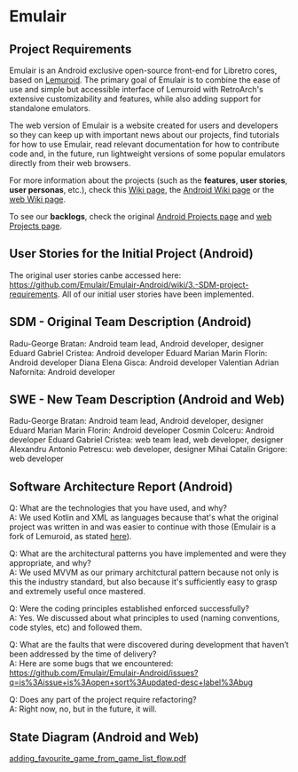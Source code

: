 # Emulair

## Project Requirements
Emulair is an Android exclusive open-source front-end for Libretro cores, based on [Lemuroid](https://github.com/Swordfish90/Lemuroid). The primary goal of Emulair is to combine the ease of use and simple but accessible interface of Lemuroid with RetroArch's extensive customizability and features, while also adding support for standalone emulators.

The web version of Emulair is a website created for users and developers so they can keep up with important news about our projects, find tutorials for how to use Emulair, read relevant documentation for how to contribute code and, in the future, run lightweight versions of some popular emulators directly from their web browsers.

For more information about the projects (such as the **features**, **user stories**, **user personas**, etc.), check this [Wiki page](https://github.com/inginerie-software-2023-2024/proiect-inginerie-software-emulair/wiki), the [Android Wiki page](https://github.com/Emulair/Emulair-Androi/wiki/4.-SWE-Project-Requirements) or the [web Wiki page](https://github.com/Emulair/Emulair-Web/wiki/3.-SWE-Project-Requirements).

To see our **backlogs**, check the original [Android Projects page](https://github.com/orgs/Emulair/projects/1) and [web Projects page](https://github.com/orgs/Emulair/projects/2).

## User Stories for the Initial Project (Android)
The original user stories canbe accessed here: https://github.com/Emulair/Emulair-Android/wiki/3.-SDM-project-requirements. All of our initial user stories have been implemented.

## SDM - Original Team Description (Android)
Radu-George Bratan: Android team lead, Android developer, designer
Eduard Gabriel Cristea: Android developer
Eduard Marian Marin Florin: Android developer
Diana Elena Gisca: Android developer
Valentian Adrian Nafornita: Android developer

## SWE - New Team Description (Android and Web)
Radu-George Bratan: Android team lead, Android developer, designer
Eduard Marian Marin Florin: Android developer
Cosmin Colceru: Android developer
Eduard Gabriel Cristea: web team lead, web developer, designer
Alexandru Antonio Petrescu: web developer, designer
Mihai Catalin Grigore: web developer

## Software Architecture Report (Android)
Q: What are the technologies that you have used, and why?<br />
A: We used Kotlin and XML as languages because that's what the original project was written in and was easier to continue with those (Emulair is a fork of Lemuroid, as stated [here](https://github.com/Emulair/Emulair-Android#origin)).

Q: What are the architectural patterns you have implemented and were they appropriate, and why?<br />
A: We used MVVM as our primary architctural pattern because not only is this the industry standard, but also because it's sufficiently easy to grasp and extremely useful once mastered.

Q: Were the coding principles established enforced successfully?<br />
A: Yes. We discussed about what principles to used (naming conventions, code styles, etc) and followed them.

Q: What are the faults that were discovered during development that haven’t been addressed by the time of delivery?<br />
A: Here are some bugs that we encountered: https://github.com/Emulair/Emulair-Android/issues?q=is%3Aissue+is%3Aopen+sort%3Aupdated-desc+label%3Abug

Q: Does any part of the project require refactoring?<br />
A: Right now, no, but in the future, it will.

## State Diagram (Android and Web)
[adding_favourite_game_from_game_list_flow.pdf](https://github.com/inginerie-software-2023-2024/proiect-inginerie-software-emulair/files/13468557/adding_favourite_game_from_game_list_flow.pdf)
